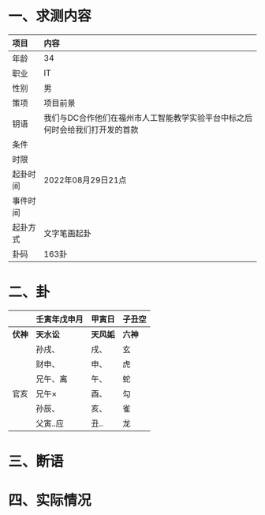 # 一、求测内容
|项目|内容|
|:-|:-|
|年龄|34|
|职业|IT|
|性别|男|
|策项|项目前景|
|钥语|我们与DC合作他们在福州市人工智能教学实验平台中标之后何时会给我们打开发的首款|
|条件||
|时限||
|起卦时间|2022年08月29日21点|
|事件时间||
|起卦方式|文字笔画起卦|
|卦码|163卦|

# 二、卦
||壬寅年戊申月|甲寅日|子丑空|
|:-|:-|:-|:-|
|**伏神**|**天水讼**|**天风姤**|**六神**|
||孙戌、|戌、|玄|
||财申、|申、|虎|
||兄午、离|午、|蛇|
|官亥|兄午×|酉、|勾|
||孙辰、|亥、|雀|
||父寅..应|丑..|龙|


# 三、断语

# 四、实际情况